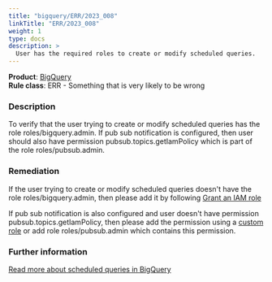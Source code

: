 ```yaml
---
title: "bigquery/ERR/2023_008"
linkTitle: "ERR/2023_008"
weight: 1
type: docs
description: >
  User has the required roles to create or modify scheduled queries.
---
```


**Product**: [BigQuery](https://cloud.google.com/bigquery)\
**Rule class**: ERR - Something that is very likely to be wrong

### Description

To verify that the user trying to create or modify scheduled queries has the role
roles/bigquery.admin. If pub sub notification is configured, then user should
also have permission pubsub.topics.getIamPolicy which is part of the role
roles/pubsub.admin.

### Remediation

If the user trying to create or modify scheduled queries doesn't have the role roles/bigquery.admin, then please add it by following [Grant an IAM role](https://cloud.google.com/iam/docs/grant-role-console#grant_an_iam_role)

If pub sub notification is also configured and user doesn't have permission pubsub.topics.getIamPolicy, then please add the permission using a [custom role](https://cloud.google.com/iam/docs/creating-custom-roles#creating) or add role roles/pubsub.admin which contains this permission.

### Further information

[Read more about scheduled queries in BigQuery](https://cloud.google.com/bigquery/docs/scheduling-queries)
